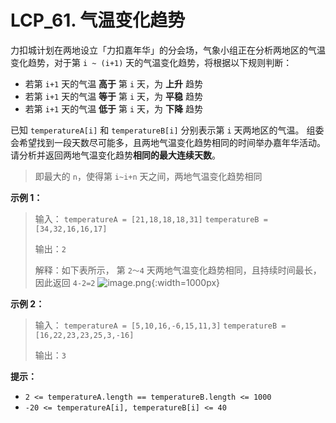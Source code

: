 # LCP_61. 气温变化趋势

力扣城计划在两地设立「力扣嘉年华」的分会场，气象小组正在分析两地区的气温变化趋势，对于第 `i ~ (i+1)` 天的气温变化趋势，将根据以下规则判断：
- 若第 `i+1` 天的气温 **高于** 第 `i` 天，为 **上升** 趋势
- 若第 `i+1` 天的气温 **等于** 第 `i` 天，为 **平稳** 趋势
- 若第 `i+1` 天的气温 **低于** 第 `i` 天，为 **下降** 趋势

已知 `temperatureA[i]` 和 `temperatureB[i]` 分别表示第 `i` 天两地区的气温。
组委会希望找到一段天数尽可能多，且两地气温变化趋势相同的时间举办嘉年华活动。请分析并返回两地气温变化趋势**相同的最大连续天数**。
> 即最大的 `n`，使得第 `i~i+n` 天之间，两地气温变化趋势相同

**示例 1：**
>输入：
>`temperatureA = [21,18,18,18,31]`
>`temperatureB = [34,32,16,16,17]`
>
>输出：`2`
>
>解释：如下表所示， 第 `2～4` 天两地气温变化趋势相同，且持续时间最长，因此返回 `4-2=2`
![image.png](https://pic.leetcode-cn.com/1663902654-hlrSvs-image.png){:width=1000px}


**示例 2：**
>输入：
>`temperatureA = [5,10,16,-6,15,11,3]`
>`temperatureB = [16,22,23,23,25,3,-16]`
>
>输出：`3`

**提示：**
- `2 <= temperatureA.length == temperatureB.length <= 1000`
- `-20 <= temperatureA[i], temperatureB[i] <= 40`
